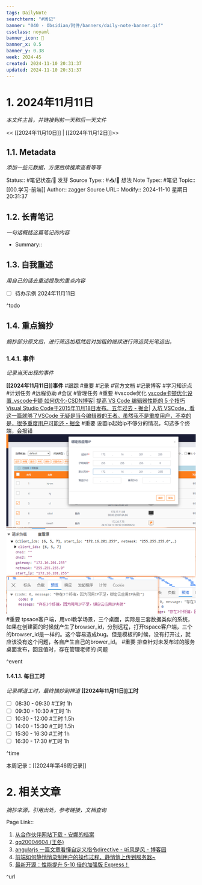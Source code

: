 ```yaml
---
tags: DailyNote
searchterm: "#周记"
banner: "040 - Obsidian/附件/banners/daily-note-banner.gif"
cssclass: noyaml
banner_icon: 💌
banner_x: 0.5
banner_y: 0.38
week: 2024-45
created: 2024-11-10 20:31:37
updated: 2024-11-10 20:31:37
---
```


# 1. 2024年11月11日

_本文件主旨，并链接到前一天和后一天文件_

<< [[2024年11月10日]] | [[2024年11月12日]]>>

## 1.1. Metadata

_添加一些元数据，方便后续搜索查看等等_

Status:: #笔记状态/🌱 发芽
Source Type:: #📥/💭 想法 
Note Type:: #笔记
Topic:: [[00.学习-前端]]
Author:: zagger
Source URL::
Modify:: 2024-11-10 星期日 20:31:37

## 1.2. 长青笔记

_一句话概括这篇笔记的内容_

- Summary::

## 1.3. 自我重述

_用自己的话去重述提取的重点内容_

- [ ] 待办示例 2024年11月11日

^todo

## 1.4. 重点摘抄

_摘抄部分原文后，进行筛选加粗然后对加粗的继续进行筛选荧光笔选出。_

### 1.4.1. 事件

_记录当天出现的事件_

**[[2024年11月11日]]事件** 
#跟踪 #重要 #记录 #官方文档 #记录博客 #学习知识点 #计划任务 #远程协助 #会议 #管理任务
#重要 #vscode优化 [vscode卡顿优化设置_vscode卡顿 如何优化-CSDN博客](https://blog.csdn.net/weixin_40968646/article/details/129144667)| [提高 VS Code 编辑器性能的 5 个技巧Visual Studio Code于2015年11月18日发布。五年过去 - 掘金](https://juejin.cn/post/6973881612794593317)| [入坑 VSCode，看这一篇就够了VSCode 无疑是当今编辑器的王者。虽然我不是重度用户，不幸的是，很多重度用户可能还 - 掘金](https://juejin.cn/post/7273435446587211812?searchId=20241111113933CA808756640E2EA4C4A0)
#重要 设置ip起始ip不够分的情况，勾选多个终端，会报错 ![image.png](https://raw.githubusercontent.com/zaggerj/obsidian_picgo/main/obsidian/20241111141407.png)
![image.png](https://raw.githubusercontent.com/zaggerj/obsidian_picgo/main/obsidian/20241111142018.png)
#重要 tpsace客户端，用voi教学场景，三个桌面，实际是三套数据类似的系统，如果在创建面的时候就产生了browser_id，分别远程，打开tspace客户端，三个的browser_id是一样的。这个容易造成bug。但是模板的时候，没有打开过，就应该没有这个问题，各自产生自己的brower_id。
#重要 排查针对未发布过的服务桌面发布，回显值时，存在管理老师的 问题

^event

#### 1.4.1.1. 每日工时

_记录禅道工时，最终摘抄到禅道_
**[[2024年11月11日]]工时**
- [ ] 08:30 - 09:30 #工时  1h
- [ ] 09:30 - 10:30 #工时  1h
- [ ] 10:30 - 12:00 #工时  1.5h
- [ ] 14:00 - 15:30 #工时  1.5h
- [ ] 15:30 - 16:30 #工时  1h
- [ ] 16:30 - 17:30 #工时  1h

^time

本周记录：[[2024年第46周记录]]

# 2. 相关文章

_摘抄来源，引用出处，参考链接，文档查询_

Page Link::
1. [从合作伙伴网站下载 - 安娜的档案](https://zh.annas-archive.org/slow_download/6daea5b2c0b21ab23d7417cbeffb9776/0/0)
2. [qq20004604 (王冬)](https://github.com/qq20004604)
3. [angularjs 一篇文章看懂自定义指令directive - 听风是风 - 博客园](https://www.cnblogs.com/echolun/p/11564103.html)
4. [前端如何静悄悄录制用户的操作过程，静悄悄上传到服务器~](https://mp.weixin.qq.com/s/TjXvOfbs6bWTdtIeDBFlAQ)
5. [最新开源：性能提升 5-10 倍的加强版 Express！](https://mp.weixin.qq.com/s/gTQjspw92EqXBiQWU2v-Eg)

^url
